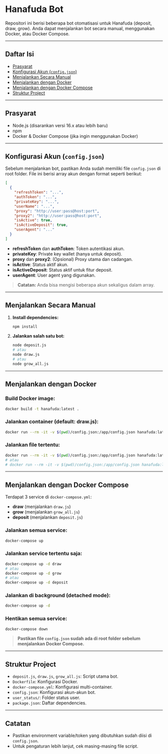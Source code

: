 # Hanafuda Bot

Repositori ini berisi beberapa bot otomatisasi untuk Hanafuda (deposit, draw, grow). Anda dapat menjalankan bot secara manual, menggunakan Docker, atau Docker Compose.

---

## Daftar Isi
- [Prasyarat](#prasyarat)
- [Konfigurasi Akun (`config.json`)](#konfigurasi-akun-configjson)
- [Menjalankan Secara Manual](#menjalankan-secara-manual)
- [Menjalankan dengan Docker](#menjalankan-dengan-docker)
- [Menjalankan dengan Docker Compose](#menjalankan-dengan-docker-compose)
- [Struktur Project](#struktur-project)

---

## Prasyarat
- Node.js (disarankan versi 16.x atau lebih baru)
- npm
- Docker & Docker Compose (jika ingin menggunakan Docker)

---

## Konfigurasi Akun (`config.json`)
Sebelum menjalankan bot, pastikan Anda sudah memiliki file `config.json` di root folder. File ini berisi array akun dengan format seperti berikut:

```json
[
  {
    "refreshToken": "...",
    "authToken": "...",
    "privateKey": "...",
    "userName": "...",
    "proxy": "http://user:pass@host:port",
    "proxy2": "http://user:pass@host:port",
    "isActive": true,
    "isActiveDeposit": true,
    "userAgent": "..."
  }
]
```

- **refreshToken** dan **authToken**: Token autentikasi akun.
- **privateKey**: Private key wallet (hanya untuk deposit).
- **proxy** dan **proxy2**: (Opsional) Proxy utama dan cadangan.
- **isActive**: Status aktif akun.
- **isActiveDeposit**: Status aktif untuk fitur deposit.
- **userAgent**: User agent yang digunakan.

> **Catatan:** Anda bisa mengisi beberapa akun sekaligus dalam array.

---

## Menjalankan Secara Manual

1. **Install dependencies:**
   ```bash
   npm install
   ```

2. **Jalankan salah satu bot:**
   ```bash
   node deposit.js
   # atau
   node draw.js
   # atau
   node grow_all.js
   ```

---

## Menjalankan dengan Docker

### Build Docker image:
```bash
docker build -t hanafuda:latest .
```

### Jalankan container (default: draw.js):
```bash
docker run --rm -it -v $(pwd)/config.json:/app/config.json hanafuda:latest
```

### Jalankan file tertentu:
```bash
docker run --rm -it -v $(pwd)/config.json:/app/config.json hanafuda:latest node deposit.js
# atau
# docker run --rm -it -v $(pwd)/config.json:/app/config.json hanafuda:latest node grow_all.js
```

---

## Menjalankan dengan Docker Compose

Terdapat 3 service di `docker-compose.yml`:
- **draw** (menjalankan `draw.js`)
- **grow** (menjalankan `grow_all.js`)
- **deposit** (menjalankan `deposit.js`)

### Jalankan semua service:
```bash
docker-compose up
```

### Jalankan service tertentu saja:
```bash
docker-compose up -d draw
# atau
docker-compose up -d grow
# atau
docker-compose up -d deposit
```

### Jalankan di background (detached mode):
```bash
docker-compose up -d
```

### Hentikan semua service:
```bash
docker-compose down
```

> **Pastikan file `config.json` sudah ada di root folder sebelum menjalankan Docker Compose.**

---

## Struktur Project
- `deposit.js`, `draw.js`, `grow_all.js`: Script utama bot.
- `Dockerfile`: Konfigurasi Docker.
- `docker-compose.yml`: Konfigurasi multi-container.
- `config.json`: Konfigurasi akun-akun bot.
- `user_status/`: Folder status user.
- `package.json`: Daftar dependencies.

---

## Catatan
- Pastikan environment variable/token yang dibutuhkan sudah diisi di `config.json`.
- Untuk pengaturan lebih lanjut, cek masing-masing file script. 
